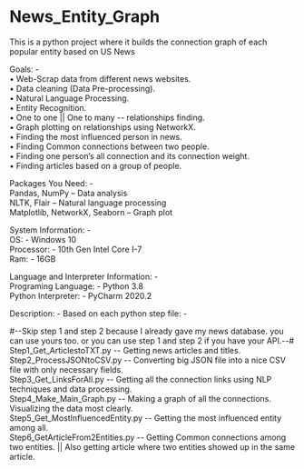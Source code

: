 # News_Entity_Graph
This is a python project where it builds the connection graph of each popular entity based on US News

Goals: -        
•	Web-Scrap data from different news websites.        
•	Data cleaning (Data Pre-processing).        
•	Natural Language Processing.        
•	Entity Recognition.     
•	One to one || One to many -- relationships finding.     
•	Graph plotting on relationships using NetworkX.     
•	Finding the most influenced person in news.     
•	Finding Common connections between two people.      
•	Finding one person’s all connection and its connection weight.      
•	Finding articles based on a group of people.        


Packages You Need: -    
    Pandas, NumPy – Data analysis    
    NLTK, Flair – Natural language processing    
    Matplotlib, NetworkX, Seaborn – Graph plot    

System Information: -   
	OS: - Windows 10    
    Processor: - 10th Gen Intel Core I-7    
	Ram: - 16GB    

Language and Interpreter Information: -     
	Programing Language: - Python 3.8    
	Python Interpreter: - PyCharm 2020.2    

Description: -
Based on each python step file: - 

#--Skip step 1 and step 2 because I already gave my news database. you can use yours too. or you can use step 1 and step 2 if you have your API.--#		
Step1_Get_ArticlestoTXT.py -- Getting news articles and titles.                             
Step2_ProcessJSONtoCSV.py -- Converting big JSON file into a nice CSV file with only necessary fields.  
Step3_Get_LinksForAll.py -- Getting all the connection links using NLP techniques and data processing.  
Step4_Make_Main_Graph.py -- Making a graph of all the connections. Visualizing the data most clearly.   
Step5_Get_MostInfluencedEntity.py -- Getting the most influenced entity among all.  
Step6_GetArticleFrom2Entities.py -- Getting Common connections among two entities. || Also getting article where two entities showed up in the same article.    

